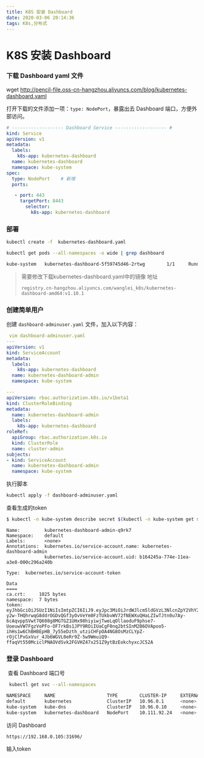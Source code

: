 ```yaml
---
title: K8S 安装 Dashboard
date: 2020-03-06 20:14:36
tags: K8s,分布式
---
```


# K8S 安装 Dashboard

### 下载 Dashboard yaml 文件

wget http://pencil-file.oss-cn-hangzhou.aliyuncs.com/blog/kubernetes-dashboard.yaml



打开下载的文件添加一项：`type: NodePort`，暴露出去 Dashboard 端口，方便外部访问。

~~~yaml
# ------------------- Dashboard Service ------------------- #
kind: Service
apiVersion: v1
metadata:
  labels:
    k8s-app: kubernetes-dashboard
  name: kubernetes-dashboard
  namespace: kube-system
spec:
  type: NodePort    # 新增
  ports:

   - port: 443
     targetPort: 8443
       selector:
         k8s-app: kubernetes-dashboard
~~~



### 部署

~~~bash
kubectl create -f  kubernetes-dashboard.yaml
~~~

~~~bash
kubectl get pods --all-namespaces -o wide | grep dashboard

kube-system   kubernetes-dashboard-5f59745d46-2rtwg        1/1     Running   0          10m
~~~

 >需要修改下载kubernetes-dashboard.yaml中的镜像 地址
 >
 >`registry.cn-hangzhou.aliyuncs.com/wanglei_k8s/kubernetes-dashboard-amd64:v1.10.1`



### 创建简单用户

创建 `dashboard-adminuser.yaml` 文件，加入以下内容：

~~~yaml
 vim dashboard-adminuser.yaml
---
apiVersion: v1
kind: ServiceAccount
metadata:
  labels:
    k8s-app: kubernetes-dashboard
  name: kubernetes-dashboard-admin
  namespace: kube-system

---
apiVersion: rbac.authorization.k8s.io/v1beta1
kind: ClusterRoleBinding
metadata:
  name: kubernetes-dashboard-admin
  labels:
    k8s-app: kubernetes-dashboard
roleRef:
  apiGroup: rbac.authorization.k8s.io
  kind: ClusterRole
  name: cluster-admin
subjects:
- kind: ServiceAccount
  name: kubernetes-dashboard-admin
  namespace: kube-system
~~~



执行脚本

~~~bash
kubectl apply -f dashboard-adminuser.yaml
~~~



查看生成的token 

~~~bash
$ kubectl -n kube-system describe secret $(kubectl -n kube-system get secret | grep kubernetes-dashboard-admin-token | awk '{print $1}')

~~~

~~~text
Name:         kubernetes-dashboard-admin-q9rk7
Namespace:    default
Labels:       <none>
Annotations:  kubernetes.io/service-account.name: kubernetes-dashboard-admin
              kubernetes.io/service-account.uid: b164245a-774e-11ea-a3e8-000c296a240b

Type:  kubernetes.io/service-account-token

Data
====
ca.crt:     1025 bytes
namespace:  7 bytes
token:      eyJhbGciOiJSUzI1NiIsImtpZCI6IiJ9.eyJpc3MiOiJrdWJlcm5ldGVzL3NlcnZpY2VhY2NvdW50Iiwia3ViZXJuZXRlcy5pby9zZXJ2aWNlYWNjb3VudC9uYW1lc3BhY2UiOiJkZWZhdWx0Iiwia3ViZXJuZXRlcy5pby9zZXJ2aWNlYWNjb3VudC9zZWNyZXQubmFtZSI6IndhbmdsZWktdG9rZW4tcTlyazciLCJrdWJlcm5ldGVzLmlvL3NlcnZpY2VhY2NvdW50L3NlcnZpY2UtYWNjb3VudC5uYW1lIjoid2FuZ2xlaSIsImt1YmVybmV0ZXMuaW8vc2VydmljZWFjY291bnQvc2VydmljZS1hY2NvdW50LnVpZCI6ImIxNjQyNDVhLTc3NGUtMTFlYS1hM2U4LTAwMGMyOTZhMjQwYiIsInN1YiI6InN5c3RlbTpzZXJ2aWNlYWNjb3VudDpkZWZhdWx0OndhbmdsZWkifQ.FYPpLI8mDpWSf1cEky-y2w-THQhrwqG8ddrOGDvQGf3yOvVeYm0FzTUkbvWV72fNEWXuQHaLZIwTJtn0u7Ay-6cAqvppSVwt7Q608g8MGTGZ1UHx98hiyiwjTweLqOllaoduF9phse7-UoeuwVW7FgzVoPFo-OF7rkBs1JPY9ROiIUaCgF0nq2btSInM2B6OVApoo5-ihHs1w6ChBHBEpHB_7y55eDzth_utziCHFpOA4NG8OsMzCLYpZ-rOjClPxGxVur_4Jb6WGVL0eRr9Z-5w9WmuiQ9-ffaqVt550MciclPNAOVdSvk2FGVHZ47x251Z9ytBzEokchyxcJC52A
~~~



### 登录 Dashboard

​	查看 Dashboard 端口号

~~~bash
 kubectl get svc --all-namespaces
~~~

~~~bash
NAMESPACE     NAME                   TYPE        CLUSTER-IP     EXTERNAL-IP   PORT(S)                  AGE
default       kubernetes             ClusterIP   10.96.0.1      <none>        443/TCP                  35h
kube-system   kube-dns               ClusterIP   10.96.0.10     <none>        53/UDP,53/TCP,9153/TCP   35h
kube-system   kubernetes-dashboard   NodePort    10.111.92.24   <none>        443:31696/TCP            14m
~~~

   访问 Dashboard 

~~~text
https://192.168.0.105:31696/
~~~



输入token 


